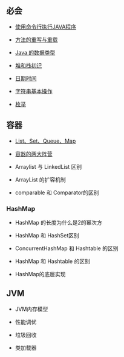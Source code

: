 ## 必会

- [使用命令行执行JAVA程序](基础/必会/使用命令行执行JAVA程序)

- [方法的重写与重载](基础/必会/方法的重写与重载)

- [Java 的数据类型](基础/必会/Java的数据类型)

- [堆和栈初识](基础/必会/堆和栈初识)

- [日期时间](基础/必会/日期时间)

- [字符串基本操作](基础/必会/字符串基本操作)

- [枚举](基础/必会/枚举)



## 容器

- [List、Set、Queue、Map](基础/容器/List、Set、Queue、Map)

- [容器的两大阵营](基础/容器/容器的两大阵营)

- Arraylist 与 LinkedList 区别

- ArrayList 的扩容机制

- comparable 和 Comparator的区别

### HashMap

- HashMap 的长度为什么是2的幂次方

- HashMap 和 HashSet区别

- ConcurrentHashMap 和 Hashtable 的区别

- HashMap 和 Hashtable 的区别

- HashMap的底层实现

## JVM

- JVM内存模型

- 性能调优

- 垃圾回收

-  类加载器


